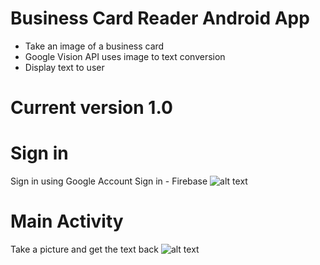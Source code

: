 # Business Card Reader Android App

<ul>
<li>Take an image of a business card</li>
<li>Google Vision API uses image to text conversion</li>
<li>Display text to user</li>
</ul>

# Current version 1.0

# Sign in
Sign in using Google Account Sign in - Firebase
![alt text](https://github.com/gpadmaku1/imageToTextAnalysis/blob/master/images/sign_in.png)
# Main Activity
Take a picture and get the text back
![alt text](https://github.com/gpadmaku1/imageToTextAnalysis/blob/master/images/main_activity.png)
